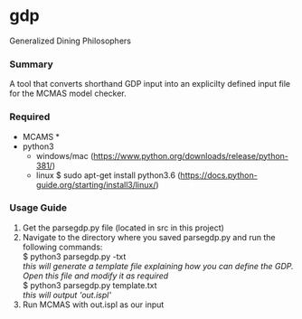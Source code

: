 # gdp
Generalized Dining Philosophers

### Summary
A tool that converts shorthand GDP input into an explicilty defined input file for the MCMAS model checker.

### Required
* MCAMS
  *
* python3
  * windows/mac (https://www.python.org/downloads/release/python-381/)
  * linux $ sudo apt-get install python3.6 (https://docs.python-guide.org/starting/install3/linux/)

### Usage Guide
1) Get the parsegdp.py file (located in src in this project) <br>
2) Navigate to the directory where you saved parsegdp.py and run the following commands: <br>
$ python3 parsegdp.py -txt <br>
_this will generate a template file explaining how you can define the GDP. Open this file and modify it as required_ <br>
$ python3 parsegdp.py template.txt <br>
_this will output 'out.ispl'_<br>
2) Run MCMAS with out.ispl as our input
